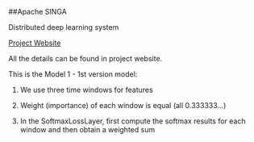 ##Apache SINGA

Distributed deep learning system

[Project Website](http://singa.incubator.apache.org)

All the details can be found in project website.

This is the Model 1 - 1st version model:

1. We use three time windows for features

2. Weight (importance) of each window is equal (all 0.333333...)

3. In the SoftmaxLossLayer, first compute the softmax results for each window and then obtain a weighted sum